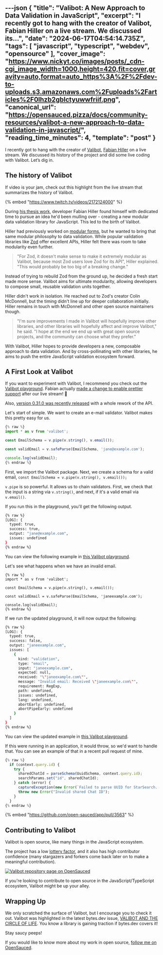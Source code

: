 ---json
{
  "title": "Valibot: A New Approach to Data Validation in JavaScript",
  "excerpt": "I recently got to hang with the creator of Valibot, Fabian Hiller on a live stream. We discussed its...",
  "date": "2024-06-17T04:54:14.735Z",
  "tags": [
    "javascript",
    "typescript",
    "webdev",
    "opensource"
  ],
  "cover_image": "https://www.nickyt.co/images/posts/_cdn-cgi_image_width=1000,height=420,fit=cover,gravity=auto,format=auto_https%3A%2F%2Fdev-to-uploads.s3.amazonaws.com%2Fuploads%2Farticles%2F0lhzb2gblctyuwwfriif.png",
  "canonical_url": "https://opensauced.pizza/docs/community-resources/valibot-a-new-approach-to-data-validation-in-javascript/",
  "reading_time_minutes": 4,
  "template": "post"
}
---

I recently got to hang with the creator of [Valibot](https://valibot.dev/), [Fabian Hiller](https://megalink.io/fabian) on a live stream. We discussed its history of the project and did some live coding with Valibot. Let’s dig in.

## The history of Valibot

If video is your jam, check out this highlight from the live stream that summarizes the history of Valibot.

{% embed "https://www.twitch.tv/videos/2172124000" %}

During [his thesis work](https://valibot.dev/thesis.pdf), developer Fabian Hiller found himself with dedicated time to pursue an idea he'd been mulling over - creating a new modular data validation library for JavaScript. This led to the birth of Valibot.

Hiller had previously worked on [modular forms](https://modularforms.dev/), but he wanted to bring that same modular philosophy to data validation. While popular validation libraries like [Zod](https://zod.dev/) offer excellent APIs, Hiller felt there was room to take modularity even further.

> "For Zod, it doesn't make sense to make it extremely modular as Valibot, because most Zod users love Zod for its API", Hiller explained. "This would probably be too big of a breaking change."

Instead of trying to rebuild Zod from the ground up, he decided a fresh start made more sense. Valibot aims for ultimate modularity, allowing developers to compose small, reusable validation units together.

Hiller didn't work in isolation. He reached out to Zod's creator Colin McDonnell, but the timing didn't line up for deeper collaboration initially. Hiller remains in touch with McDonnell and other open source maintainers though.

> "I'm sure improvements I made in Valibot will hopefully improve other libraries, and other libraries will hopefully affect and improve Valibot," he said. "I hope at the end we end up with great open source projects, and the community can choose what they prefer."

With Valibot, Hiller hopes to provide developers a new, composable approach to data validation. And by cross-pollinating with other libraries, he aims to push the entire JavaScript validation ecosystem forward.

## A First Look at Valibot

If you want to experiment with Valibot, I recommend you check out the [Valibot playground](https://valibot.dev/playground/). Fabian actually [made a change to enable prettier support](https://x.com/FabianHiller/status/1801975870917087644) after our live stream! 🤩

Also, [version 0.31.0 was recently released](https://valibot.dev/blog/valibot-v0.31.0-is-finally-available/) with a whole rework of the API.

Let's start of simple. We want to create an e-mail validator. Valibot makes this pretty easy for us.

```typescript
{% raw %}
import * as v from 'valibot';

const EmailSchema = v.pipe(v.string(), v.email());

const validEmail = v.safeParse(EmailSchema, 'jane@example.com');

console.log(validEmail);
{% endraw %}
```

First, we import the Valibot package. Next, we create a schema for a valid email, `const EmailSchema = v.pipe(v.string(), v.email());`

`v.pipe` is so powerful. It allows us to chain validators. First, we check that the input is a string via `v.string()`, and next, if it's a valid email via `v.email()`.

If you run this in the playground, you'll get the following output.

```bash
{% raw %}
[LOG]: {
  typed: true,
  success: true,
  output: "jane@example.com",
  issues: undefined
}
{% endraw %}
```

You can view the following example in [this Valibot playground](https://valibot.dev/playground/?code=JYWwDg9gTgLgBAKjgQwM5wG5wGZQiOAcg2QBtgAjCGQgbgCh6BjCAO1XgFERlhSBlJgAsApjzgBeTADowwMCIAUGaRyjBWAc0UBKADQyxvUrp0NmbDpjLAAJt2OSZqZNhEAFZFFRKHfQaI8BoQAVsisIgACIgAeyOCkItIsIIRmjCzsEInSpBDaJOT2PHzpQA).

Let's see what happens when we have an invalid email.

```
{% raw %}
import * as v from 'valibot';

const EmailSchema = v.pipe(v.string(), v.email());

const validEmail = v.safeParse(EmailSchema, 'janeexample.com');

console.log(validEmail);
{% endraw %}
```

If we run the updated playground, it will now output the following:

```bash
{% raw %}
[LOG]: {
  typed: true,
  success: false,
  output: "janeexample.com",
  issues: [
    {
      kind: "validation",
      type: "email",
      input: "janeexample.com",
      expected: null,
      received: "\"janeexample.com\"",
      message: "Invalid email: Received \"janeexample.com\"",
      requirement: RegExp,
      path: undefined,
      issues: undefined,
      lang: undefined,
      abortEarly: undefined,
      abortPipeEarly: undefined
    }
  ]
}
{% endraw %}
```

You can view the updated example in [this Valibot playground](https://valibot.dev/playground/?code=JYWwDg9gTgLgBAKjgQwM5wG5wGZQiOAcg2QBtgAjCGQgbgCh6BjCAO1XgFERlhSBlJgAsApjzgBeTADowwMCIAUGaRyjBWAc0UBKADQyxvUrp0NmbDpjLAAJt2OSZqZNhEAFZFFRKHfQaI8BoQAVsisIiIAHsjgpCLSLCCEZows7BDx0qQQ2iTk9jx8qUA).

If this were running in an application, it would throw, so we'd want to handle that. You can see an example of that in a recent pull request of mine.

```typescript
{% raw %}
  if (context.query.id) {
    try {
      sharedChatId = parseSchema(UuidSchema, context.query.id);
      searchParams.set("id", sharedChatId);
    } catch (error) {
      captureException(new Error(`Failed to parse UUID for StarSearch. UUID: ${sharedChatId}`, { cause: error }));
      throw new Error("Invalid shared Chat ID");
    }
  }
{% endraw %}
```

{% embed "https://github.com/open-sauced/app/pull/3563" %}

## Contributing to Valibot

Valibot is open source, like many things in the JavaScript ecosystem.

The project has a low [lottery factor](https://opensauced.pizza/blog/Understanding-the-Lottery-Factor), and it also has high contributor confidence (many stargazers and forkers come back later on to make a meaningful contribution).

[![Valibot repository page on OpenSauced](https://www.nickyt.co/images/posts/_uploads_articles_qf7pw9laidwspqzqu59t.png)](https://app.opensauced.pizza/s/fabian-hiller/valibot)

If you're looking to contribute to open source in the JavaScript/TypeScript ecosystem, Valibot might be up your alley.

## Wrapping Up

We only scratched the surface of Valibot, but I encourage you to check it out. Valibot was highlighted in the latest bytes.dev issue, [VALIBOT AND THE CIRCLE OF LIFE](https://bytes.dev/archives/297). You know a library is gaining traction if bytes.dev covers it!

Stay saucy peeps!

If you would like to know more about my work in open source, [follow me on OpenSauced](https://oss.fyi/nickytonline).
